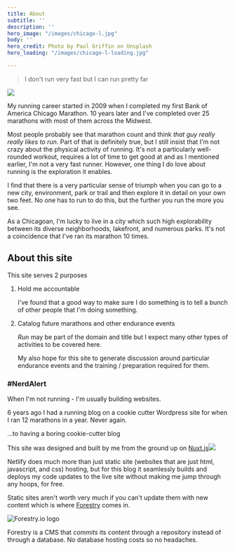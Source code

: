 ```yaml
---
title: About
subtitle: ''
description: ''
hero_image: "/images/chicago-l.jpg"
body: ''
hero_credit: Photo by Paul Griffin on Unsplash
hero_loading: "/images/chicago-l-loading.jpg"

---
```

> I don't run very fast but I can run pretty far

![](/images/about-photo-1.jpg)

My running career started in 2009 when I completed my first Bank of America Chicago Marathon. 10 years later and I've completed over 25 marathons with most of them across the Midwest.

Most people probably see that marathon count and think _that guy really really likes to run_. Part of that is definitely true, but I still insist that I'm not crazy about the physical activity of running.  It's not a particularly well-rounded workout, requires a lot of time to get good at and as I mentioned earlier, I'm not a very fast runner. However, one thing I do love about running is the exploration it enables.

I find that there is a very particular sense of triumph when you can go to a new city, environment, park or trail and then explore it in detail on your own two feet. No one has to run to do this, but the further you run the more you see.

As a Chicagoan, I'm lucky to live in a city which such high explorability between its diverse neighborhoods, lakefront, and numerous parks. It's not a coincidence that I've ran its marathon 10 times.

## About this site

This site serves 2 purposes

1. Hold me accountable

   I've found that a good way to make sure I do something is to tell a bunch of other people that I'm doing something.
2. Catalog future marathons and other endurance events

   _Run_ may be part of the domain and title but I expect many other types of activities to be covered here.

   My also hope for this site to generate discussion around particular endurance events and the training / preparation required for them.

### #NerdAlert

When I'm not running - I'm usually building websites.

6 years ago I had a running blog on a cookie cutter Wordpress site for when I ran 12 marathons in a year. Never again.

...to having a boring cookie-cutter blog

This site was designed and built by me from the ground up on [Nuxt.js](https://nuxtjs.org/ "Nuxt.js")![](https://www.netlify.com/img/press/logos/full-logo-light.png)

Netlify does much more than just static site (websites that are just html, javascript, and css) hosting, but for this blog it seamlessly builds and deploys my code updates to the live site without making me jump through any hoops, for free.

Static sites aren't worth very much if you can't update them with new content which is where [Forestry](https://forestry.io "Forestry.io") comes in.

![Forestry.io logo](/images/forestry.jpg "Forestry")

Forestry is a CMS that _commits_ its content through a repository instead of through a database. No database hosting costs so no headaches.